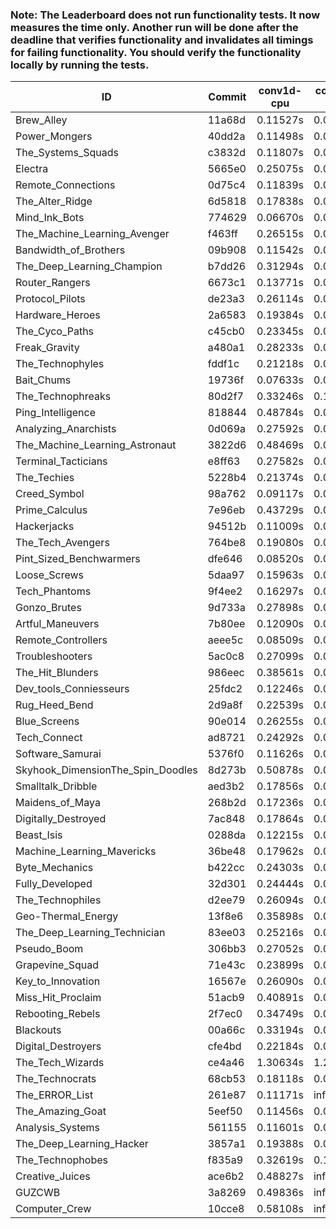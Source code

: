 ### Note: The Leaderboard does not run functionality tests. It now measures the time only. Another run will be done after the deadline that verifies functionality and invalidates all timings for failing functionality. You should verify the functionality locally by running the tests.

|ID|Commit|conv1d-cpu|conv1d-gpu|DWSPConv2D-gpu|gemm-gpu|avg|
|-|-|-|-|-|-|-|
|Brew_Alley|11a68d|0.11527s|0.04634s|2.94631s|1.85158s|1.23988s|
|Power_Mongers|40dd2a|0.11498s|0.04517s|3.00995s|1.85301s|1.25578s|
|The_Systems_Squads|c3832d|0.11807s|0.04341s|3.05728s|1.88472s|1.27587s|
|Electra|5665e0|0.25075s|0.06344s|2.96698s|1.85313s|1.28357s|
|Remote_Connections|0d75c4|0.11839s|0.04656s|3.06966s|1.91085s|1.28637s|
|The_Alter_Ridge|6d5818|0.17838s|0.09861s|3.00858s|1.87914s|1.29118s|
|Mind_Ink_Bots|774629|0.06670s|0.06464s|3.10807s|1.93965s|1.29477s|
|The_Machine_Learning_Avenger|f463ff|0.26515s|0.06886s|2.96076s|1.89937s|1.29854s|
|Bandwidth_of_Brothers|09b908|0.11542s|0.06722s|3.09038s|1.93328s|1.30157s|
|The_Deep_Learning_Champion|b7dd26|0.31294s|0.07188s|2.97376s|1.87160s|1.30755s|
|Router_Rangers|6673c1|0.13771s|0.06832s|3.00808s|2.01968s|1.30845s|
|Protocol_Pilots|de23a3|0.26114s|0.06766s|2.94302s|1.97913s|1.31274s|
|Hardware_Heroes|2a6583|0.19384s|0.07160s|3.03389s|1.97750s|1.31921s|
|The_Cyco_Paths|c45cb0|0.23345s|0.07553s|3.09602s|1.90673s|1.32793s|
|Freak_Gravity|a480a1|0.28233s|0.07563s|3.09604s|1.90484s|1.33971s|
|The_Technophyles|fddf1c|0.21218s|0.04239s|3.19148s|1.92605s|1.34303s|
|Bait_Chums|19736f|0.07633s|0.07054s|3.01896s|2.20668s|1.34313s|
|The_Technophreaks|80d2f7|0.33246s|0.15146s|3.05357s|1.90685s|1.36108s|
|Ping_Intelligence|818844|0.48784s|0.05765s|3.01130s|1.88914s|1.36148s|
|Analyzing_Anarchists|0d069a|0.27592s|0.04718s|3.08004s|2.05596s|1.36478s|
|The_Machine_Learning_Astronaut|3822d6|0.48469s|0.07444s|2.96736s|1.93754s|1.36601s|
|Terminal_Tacticians|e8ff63|0.27582s|0.06461s|3.21969s|1.93170s|1.37296s|
|The_Techies|5228b4|0.21374s|0.07533s|3.04417s|2.17352s|1.37669s|
|Creed_Symbol|98a762|0.09117s|0.04750s|3.28476s|2.10116s|1.38115s|
|Prime_Calculus|7e96eb|0.43729s|0.08376s|3.16493s|1.87650s|1.39062s|
|Hackerjacks|94512b|0.11009s|0.06489s|3.32153s|2.07958s|1.39402s|
|The_Tech_Avengers|764be8|0.19080s|0.06332s|3.34686s|2.01024s|1.40280s|
|Pint_Sized_Benchwarmers|dfe646|0.08520s|0.05454s|3.38604s|2.12644s|1.41306s|
|Loose_Screws|5daa97|0.15963s|0.06759s|3.37892s|2.05096s|1.41428s|
|Tech_Phantoms|9f4ee2|0.16297s|0.08631s|3.26450s|2.17711s|1.42272s|
|Gonzo_Brutes|9d733a|0.27898s|0.04882s|3.33687s|2.06235s|1.43176s|
|Artful_Maneuvers|7b80ee|0.12090s|0.07765s|3.41767s|2.17006s|1.44657s|
|Remote_Controllers|aeee5c|0.08509s|0.04941s|3.57532s|2.10008s|1.45247s|
|Troubleshooters|5ac0c8|0.27099s|0.06366s|3.40902s|2.08783s|1.45788s|
|The_Hit_Blunders|986eec|0.38561s|0.06407s|3.32068s|2.07565s|1.46150s|
|Dev_tools_Conniesseurs|25fdc2|0.12246s|0.04861s|3.54817s|2.14947s|1.46718s|
|Rug_Heed_Bend|2d9a8f|0.22539s|0.06128s|3.29720s|2.31171s|1.47389s|
|Blue_Screens|90e014|0.26255s|0.06551s|3.35443s|2.21413s|1.47415s|
|Tech_Connect|ad8721|0.24292s|0.07155s|3.32431s|2.27164s|1.47760s|
|Software_Samurai|5376f0|0.11626s|0.04956s|3.08342s|2.66220s|1.47786s|
|Skyhook_DimensionThe_Spin_Doodles|8d273b|0.50878s|0.06630s|3.01356s|2.33422s|1.48071s|
|Smalltalk_Dribble|aed3b2|0.17856s|0.07331s|3.51547s|2.19055s|1.48947s|
|Maidens_of_Maya|268b2d|0.17236s|0.06814s|3.37514s|2.35604s|1.49292s|
|Digitally_Destroyed|7ac848|0.17864s|0.06826s|3.41265s|2.34130s|1.50021s|
|Beast_Isis|0288da|0.12215s|0.09476s|3.68610s|2.20101s|1.52600s|
|Machine_Learning_Mavericks|36be48|0.17962s|0.07478s|3.39913s|2.45414s|1.52692s|
|Byte_Mechanics|b422cc|0.24303s|0.06709s|3.35888s|2.44104s|1.52751s|
|Fully_Developed|32d301|0.24444s|0.06756s|3.36378s|2.46061s|1.53410s|
|The_Technophiles|d2ee79|0.26094s|0.04623s|3.04048s|2.80902s|1.53917s|
|Geo-Thermal_Energy|13f8e6|0.35898s|0.07640s|3.57128s|2.15034s|1.53925s|
|The_Deep_Learning_Technician|83ee03|0.25216s|0.06570s|3.05443s|2.87416s|1.56161s|
|Pseudo_Boom|306bb3|0.27052s|0.05353s|3.76332s|2.17421s|1.56540s|
|Grapevine_Squad|71e43c|0.23899s|0.07525s|3.73458s|2.32621s|1.59376s|
|Key_to_Innovation|16567e|0.26090s|0.05491s|3.76790s|2.39510s|1.61970s|
|Miss_Hit_Proclaim|51acb9|0.40891s|0.07806s|3.74391s|2.38555s|1.65411s|
|Rebooting_Rebels|2f7ec0|0.34749s|0.07450s|3.72563s|2.50439s|1.66300s|
|Blackouts|00a66c|0.33194s|0.07511s|3.78202s|2.71410s|1.72579s|
|Digital_Destroyers|cfe4bd|0.22184s|0.07413s|4.02489s|2.71733s|1.75955s|
|The_Tech_Wizards|ce4a46|1.30634s|1.27382s|2.97277s|2.23757s|1.94763s|
|The_Technocrats|68cb53|0.18118s|0.08502s|3.13921s|5.84281s|2.31206s|
|The_ERROR_List|261e87|0.11171s|infs|3.36393s|2.12140s|infs|
|The_Amazing_Goat|5eef50|0.11456s|0.04597s|infs|1.87023s|infs|
|Analysis_Systems|561155|0.11601s|0.04613s|infs|infs|infs|
|The_Deep_Learning_Hacker|3857a1|0.19388s|0.07161s|infs|1.99522s|infs|
|The_Technophobes|f835a9|0.32619s|0.19877s|infs|1.90042s|infs|
|Creative_Juices|ace6b2|0.48827s|infs|infs|4.56374s|infs|
|GUZCWB|3a8269|0.49836s|infs|infs|4.72703s|infs|
|Computer_Crew|10cce8|0.58108s|infs|infs|4.96999s|infs|
